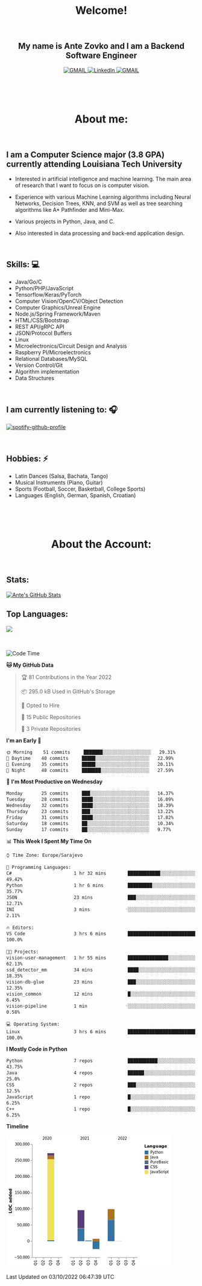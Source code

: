 
<h1 align="center"> Welcome!</h1>
<br>

<h2 align="center">My name is Ante Zovko and I am a Backend Software Engineer</h2> 

<p align= "center">
  <a href="https://mail.google.com/mail/u/0/?view=cm&fs=1&to=antezovko.az@gmail.com&tf=1">
      <img alt="GMAIL" src="https://img.shields.io/badge/Email-Contact-darkred?style=for-the-badge&logo=gmail&labelColor=grey&logoColor=white" />
    </a>
 <a href="https://www.linkedin.com/in/antezovko/">
      <img alt="LinkedIn" src="https://img.shields.io/badge/LinkedIn-Connect-Blue?style=for-the-badge&logo=LinkedIn" />
    </a>
   <a href="https://www.facebook.com/ZovkoAntee/">
      <img alt="GMAIL" src="https://img.shields.io/badge/Facebook-Add%20Friend-darkblue?style=for-the-badge&logo=Facebook&logoColor=white" />
    </a>

  </p>

<br>
<br>
<br>

<h1 align="center">About me:</h1>

<br>

## I am a Computer Science major (3.8 GPA) currently attending Louisiana Tech University
  - Interested in artificial intelligence and machine learning. The main area of research that I want to focus on is computer vision. 

  - Experience with various Machine Learning algorithms including Neural Networks, Decision Trees, KNN, and SVM as well as tree searching algorithms like A* Pathfinder and Mini-Max.

  - Various projects in Python, Java, and C.

   - Also interested in data processing and back-end application design.

<br>

## Skills: 💻
- Java/Go/C
- Python/PHP/JavaScript
- Tensorflow/Keras/PyTorch
- Computer Vision/OpenCV/Object
Detection
- Computer Graphics/Unreal Engine
- Node.js/Spring Framework/Maven 
- HTML/CSS/Bootstrap
- REST API/gRPC API 
- JSON/Protocol Buffers
- Linux 
- Microelectronics/Circuit Design
and Analysis
- Raspberry PI/Microelectronics
- Relational Databases/MySQL 
- Version Control/Git
- Algorithm implementation
- Data Structures


<br>

## I am currently listening to: 🎧
[![spotify-github-profile](https://spotify-github-profile.vercel.app/api/view?uid=u06dtc9h3le4tq61m3x12o9uh&cover_image=true&theme=default&bar_color=53b14f&bar_color_cover=false)](https://github.com/kittinan/spotify-github-profile)

<br>


## Hobbies: ⚡ 
- Latin Dances (Salsa, Bachata, Tango)
- Musical Instruments (Piano, Guitar)
- Sports (Football, Soccer, Basketball, College Sports)
- Languages (English, German, Spanish, Croatian)

<br>
<br>
<br>

<h1 align="center">About the Account:</h1>

<br>

## Stats: 
<a href="https://github.com/AnteZovko23">
  <img align="center" src="https://github-readme-stats.antezovko23.vercel.app/api?username=AnteZovko23&show_icons=true&line_height=27&count_private=true&title_color=ffffff&text_color=c9cacc&icon_color=2bbc8a&bg_color=1d1f21" alt="Ante's GitHub Stats" />
</a>


<br>

## Top Languages:
<img align="center" src="https://github-readme-stats.antezovko23.vercel.app/api/top-langs/?username=AnteZovko23&title_color=ffffff&text_color=c9cacc&icon_color=2bbc8a&bg_color=1d1f21" />






<br>
<br>
<br>


<!--START_SECTION:waka-->
![Code Time](http://img.shields.io/badge/Code%20Time-762%20hrs%2041%20mins-blue)

**🐱 My GitHub Data** 

> 🏆 81 Contributions in the Year 2022
 > 
> 📦 295.0 kB Used in GitHub's Storage 
 > 
> 💼 Opted to Hire
 > 
> 📜 15 Public Repositories 
 > 
> 🔑 3 Private Repositories  
 > 
**I'm an Early 🐤** 

```text
🌞 Morning    51 commits     ███████░░░░░░░░░░░░░░░░░░   29.31% 
🌆 Daytime    40 commits     █████░░░░░░░░░░░░░░░░░░░░   22.99% 
🌃 Evening    35 commits     █████░░░░░░░░░░░░░░░░░░░░   20.11% 
🌙 Night      48 commits     ███████░░░░░░░░░░░░░░░░░░   27.59%

```
📅 **I'm Most Productive on Wednesday** 

```text
Monday       25 commits     ███░░░░░░░░░░░░░░░░░░░░░░   14.37% 
Tuesday      28 commits     ████░░░░░░░░░░░░░░░░░░░░░   16.09% 
Wednesday    32 commits     ████░░░░░░░░░░░░░░░░░░░░░   18.39% 
Thursday     23 commits     ███░░░░░░░░░░░░░░░░░░░░░░   13.22% 
Friday       31 commits     ████░░░░░░░░░░░░░░░░░░░░░   17.82% 
Saturday     18 commits     ██░░░░░░░░░░░░░░░░░░░░░░░   10.34% 
Sunday       17 commits     ██░░░░░░░░░░░░░░░░░░░░░░░   9.77%

```


📊 **This Week I Spent My Time On** 

```text
⌚︎ Time Zone: Europe/Sarajevo

💬 Programming Languages: 
C#                       1 hr 32 mins        ████████████░░░░░░░░░░░░░   49.42% 
Python                   1 hr 6 mins         █████████░░░░░░░░░░░░░░░░   35.77% 
JSON                     23 mins             ███░░░░░░░░░░░░░░░░░░░░░░   12.71% 
INI                      3 mins              ░░░░░░░░░░░░░░░░░░░░░░░░░   2.11%

🔥 Editors: 
VS Code                  3 hrs 6 mins        █████████████████████████   100.0%

🐱‍💻 Projects: 
vision-user-management   1 hr 55 mins        ███████████████░░░░░░░░░░   62.13% 
ssd_detector_mm          34 mins             ████░░░░░░░░░░░░░░░░░░░░░   18.35% 
vision-db-glue           23 mins             ███░░░░░░░░░░░░░░░░░░░░░░   12.35% 
vision_common            12 mins             █░░░░░░░░░░░░░░░░░░░░░░░░   6.45% 
vision-pipeline          1 min               ░░░░░░░░░░░░░░░░░░░░░░░░░   0.58%

💻 Operating System: 
Linux                    3 hrs 6 mins        █████████████████████████   100.0%

```

**I Mostly Code in Python** 

```text
Python                   7 repos             ███████████░░░░░░░░░░░░░░   43.75% 
Java                     4 repos             ██████░░░░░░░░░░░░░░░░░░░   25.0% 
CSS                      2 repos             ███░░░░░░░░░░░░░░░░░░░░░░   12.5% 
JavaScript               1 repo              █░░░░░░░░░░░░░░░░░░░░░░░░   6.25% 
C++                      1 repo              █░░░░░░░░░░░░░░░░░░░░░░░░   6.25%

```


**Timeline**

![Chart not found](https://raw.githubusercontent.com/AnteZovko23/AnteZovko23/master/charts/bar_graph.png) 


 Last Updated on 03/10/2022 06:47:39 UTC
<!--END_SECTION:waka-->


